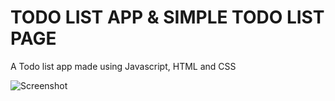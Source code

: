 # TODO LIST APP & SIMPLE TODO LIST PAGE

A Todo list app made using Javascript, HTML and CSS



![Screenshot](screenshot.png)